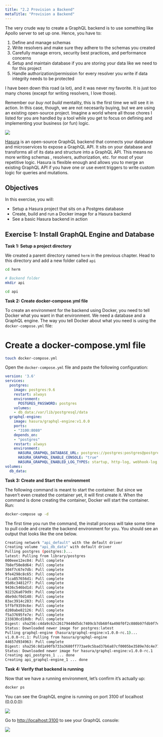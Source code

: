 ```yaml
---
title: "2.2 Provision a Backend"
metaTitle: "Provision a Backend"
---
```


The very crude way to create a GraphQL backend is to use something like Apollo server to set up one. Hence, you have to:

1. Define and manage schemas
2. Write resolvers and make sure they adhere to the schemas you created
3. Carefully manage errors, security best practices, and performance concerns
4. Setup and maintain database if you are storing your data like we need to for this project
5. Handle authorization/permission for every resolver you write if data integrity needs to be protected

I have been down this road (a lot), and it was never my favorite. It is just too many chores (except for writing resolvers, I love those).

Remember our *buy not build* mentality, this is the first time we will see it in action. In this case, though, we are not necesarily buying, but we are using an existing open-source project. Imagine a world where all those chores I listed for you are handled by a tool while you get to focus on defining and implementing your business (or fun) logic. 

![](https://paper-attachments.dropbox.com/s_3AC7960F224B1F7A7267EA8FA5552E4542A52D026AA617CF3A5699D55D57A064_1576418109080_New+Wireframe+1.png)


[Hasura](https://hasura.io/) is an open-source GraphQL backend that connects your database and microservices to expose a GraphQL API. It sits on your database and transforms all of its data and structure into a GraphQL API. This means no more writing schemas , resolvers, authorization, etc. for most of your repetitive logic. Hasura is flexible enough and allows you to merge an existing GraphQL API if you have one or use event triggers to write custom logic for queries and mutations.



## Objectives

In this exercise, you will:


- Setup a Hasura project that sits on a Postgres database
- Create, build and run a Docker image for a Hasura backend
- See a basic Hasura backend in action


## Exercise 1: Install GraphQL Engine and Database

**Task 1: Setup a project directory**

We created a parent directory named `herm` in the previous chapter. Head to this directory and add a new folder called `api`

```bash
cd herm

# Backend folder
mkdir api

cd api
```

**Task 2: Create docker-compose.yml file**

To create an environment for the backend using Docker, you need to tell Docker what you want in that environment. We need a database and a GraphQL engine. The way you tell Docker about what you need is using the `docker-compose.yml` file:


# Create a docker-compose.yml file

```bash
touch docker-compose.yml
```

Open the `docker-compose.yml` file and paste the following configuration:

```yml
version: '3.6'
services:
  postgres:
    image: postgres:9.6
    restart: always
    environment:
      POSTGRES_PASSWORD: postgres
    volumes:
    - db_data:/var/lib/postgresql/data
  graphql-engine:
    image: hasura/graphql-engine:v1.0.0
    ports:
    - "3100:8080"
    depends_on:
    - "postgres"
    restart: always
    environment:
      HASURA_GRAPHQL_DATABASE_URL: postgres://postgres:postgres@postgres:5432/postgres
      HASURA_GRAPHQL_ENABLE_CONSOLE: "true"
      HASURA_GRAPHQL_ENABLED_LOG_TYPES: startup, http-log, webhook-log, websocket-log, query-log
volumes:
  db_data:
```

**Task 3: Create and Start the environment**

The following command is meant to start the container. But since we haven’t even created the container yet, it will first create it. When the command is done creating the container, Docker will start the container. Run:

```bash
docker-compose up -d
```

The first time you run the command, the install process will take some time to pull code and create the backend environment for you. You should see an output that looks like the one below.

```bash
Creating network "api_default" with the default driver
Creating volume "api_db_data" with default driver
Pulling postgres (postgres:)...
latest: Pulling from library/postgres
000eee12ec04: Pull complete
7b8ef50e8d64: Pull complete
304f7c67e7db: Pull complete
9fe4298c8c65: Pull complete
f1ca857656d1: Pull complete
95d6c34812f7: Pull complete
9436c546bd1d: Pull complete
922326a079d9: Pull complete
d6e9dcf0d140: Pull complete
83ac3914c283: Pull complete
5ffbf9359c6e: Pull complete
d280abe82126: Pull complete
f5a37695fe7e: Pull complete
233830cd10db: Pull complete
Digest: sha256:c4da9c62c26179440d5dc7409cb7db60f4a498f0f2c080b97fdb9f7ec0b3502b
Status: Downloaded newer image for postgres:latest
Pulling graphql-engine (hasura/graphql-engine:v1.0.0-rc.1)...
v1.0.0-rc.1: Pulling from hasura/graphql-engine
44657d934963: Pull complete
Digest: sha256:8d1a90fb733a3680ff773ae9c5bad37b6a87cf0005be3589e7dc4e771f01cfbc
Status: Downloaded newer image for hasura/graphql-engine:v1.0.0-rc.1
Creating api_postgres_1 ... done
Creating api_graphql-engine_1 ... done
```

**Task 4: Verify that backend is running**

Now that we have a running environment, let’s confirm it’s actually up:

```bash
docker ps
```

You can see the GraphQL engine is running on port 3100 of localhost (0.0.0.0):


![](https://paper-attachments.dropbox.com/s_3AC7960F224B1F7A7267EA8FA5552E4542A52D026AA617CF3A5699D55D57A064_1576235609584_image.png)


Go to [http://localhost:3100](http://localhost:3100) to see your GraphQL console:


![](https://paper-attachments.dropbox.com/s_3AC7960F224B1F7A7267EA8FA5552E4542A52D026AA617CF3A5699D55D57A064_1576235794478_image.png)